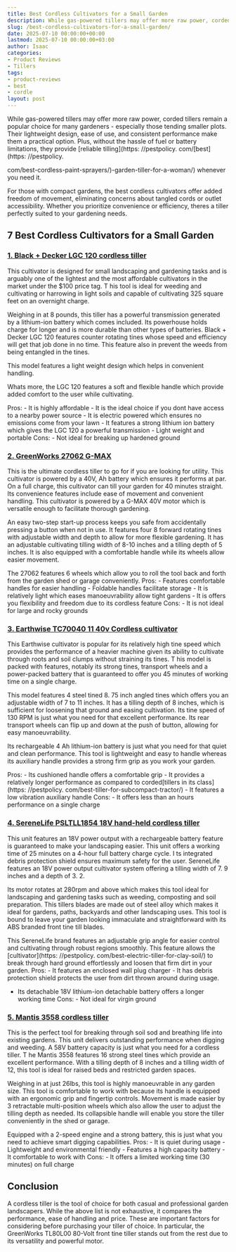 ```yaml
---
title: Best Cordless Cultivators for a Small Garden
description: While gas-powered tillers may offer more raw power, corded tillers remain a popular choice for many gardeners - especially those tending smaller plots.
slug: /best-cordless-cultivators-for-a-small-garden/
date: 2025-07-10 00:00:00+00:00
lastmod: 2025-07-10 00:00:00+03:00
author: Isaac
categories:
- Product Reviews
- Tillers
tags:
- product-reviews
- best
- cordle
layout: post
---
```


While gas-powered tillers may offer more raw power, corded tillers remain a popular choice for many gardeners - especially those tending smaller plots. Their lightweight design, ease of use, and consistent performance make them a practical option. Plus, without the hassle of fuel or battery limitations, they provide [reliable tilling](https: //pestpolicy. com/[best](https: //pestpolicy.

com/best-cordless-paint-sprayers/)-garden-tiller-for-a-woman/) whenever you need it.

For those with compact gardens, the best cordless cultivators offer added freedom of movement, eliminating concerns about tangled cords or outlet accessibility. Whether you prioritize convenience or efficiency, theres a tiller perfectly suited to your gardening needs.

##  7 Best Cordless Cultivators for a Small Garden

###  [1. Black + Decker LGC 120 cordless tiller](https://www.amazon.com/dp/B004JMZH2G/?tag=p-policy-20)

This cultivator is designed for small landscaping and gardening tasks and is arguably one of the lightest and the most affordable cultivators in the market under the $100 price tag. T his tool is ideal for weeding and cultivating or harrowing in light soils and capable of cultivating 325 square feet on an overnight charge.

Weighing in at 8 pounds, this tiller has a powerful transmission generated by a lithium-ion battery which comes included. Its powerhouse holds charge for longer and is more durable than other types of batteries. Black + Decker LGC 120 features counter rotating tines whose speed and efficiency will get that job done in no time. This feature also in prevent the weeds from being entangled in the tines.

This model features a light weight design which helps in convenient handling.

Whats more, the LGC 120 features a soft and flexible handle which provide added comfort to the user while cultivating.

Pros: - It is highly affordable - It is the ideal choice if you dont have access to a nearby power source - It is electric powered which ensures no emissions come from your lawn - It features a strong lithium ion battery which gives the LGC 120 a powerful transmission - Light weight and portable Cons: - Not ideal for breaking up hardened ground

###  [2. GreenWorks 27062 G-MAX](https://www.amazon.com/dp/B00AW72V58/?tag=p-policy-20)

This is the ultimate cordless tiller to go for if you are looking for utility. This cultivator is powered by a 40V, Ah battery which ensures it performs at par. On a full charge, this cultivator can till your garden for 40 minutes straight. Its convenience features include ease of movement and convenient handling. This cultivator is powered by a G-MAX 40V motor which is versatile enough to facilitate thorough gardening.

An easy two-step start-up process keeps you safe from accidentally pressing a button when not in use. It features four 8 forward rotating tines with adjustable width and depth to allow for more flexible gardening. It has an adjustable cultivating tilling width of 8-10 inches and a tilling depth of 5 inches. It is also equipped with a comfortable handle while its wheels allow easier movement.

The 27062 features 6 wheels which allow you to roll the tool back and forth from the garden shed or garage conveniently. Pros: - Features comfortable handles for easier handling - Foldable handles facilitate storage - It is relatively light which eases manoeuvrability allow tight gardens - It is offers you flexibility and freedom due to its cordless feature Cons: - It is not ideal for large and rocky grounds

###  [3. Earthwise TC70040 11 40v Cordless cultivator](https://www.amazon.com/Earthwise-TC70040-Lithium-Ion-Cordless-Cultivator/dp/B018QDPT58)

This Earthwise cultivator is popular for its relatively high tine speed which provides the performance of a heavier machine given its ability to cultivate through roots and soil clumps without straining its tines. T his model is packed with features, notably its strong tines, transport wheels and a power-packed battery that is guaranteed to offer you 45 minutes of working time on a single charge.

This model features 4 steel tined 8. 75 inch angled tines which offers you an adjustable width of 7 to 11 inches. It has a tilling depth of 8 inches, which is sufficient for loosening that ground and easing cultivation. Its tine speed of 130 RPM is just what you need for that excellent performance. Its rear transport wheels can flip up and down at the push of button, allowing for easy manoeuvrability.

Its rechargeable 4 Ah lithium-ion battery is just what you need for that quiet and clean performance. This tool is lightweight and easy to handle whereas its auxiliary handle provides a strong firm grip as you work your garden.

Pros: - Its cushioned handle offers a comfortable grip - It provides a relatively longer performance as compared to corded[tillers in its class](https: //pestpolicy. com/best-tiller-for-subcompact-tractor/) - It features a low vibration auxiliary handle Cons: - It offers less than an hours performance on a single charge

###  [4. SereneLife PSLTLL1854 18V hand-held cordless tiller](https://www.amazon.com/dp/B07GDJ2CSH/?tag=p-policy-20)

This unit features an 18V power output with a rechargeable battery feature is guaranteed to make your landscaping easier. This unit offers a working time of 25 minutes on a 4-hour full battery charge cycle. I ts integrated debris protection shield ensures maximum safety for the user. SereneLife features an 18V power output cultivator system offering a tilling width of 7. 9 inches and a depth of 3. 2.

Its motor rotates at 280rpm and above which makes this tool ideal for landscaping and gardening tasks such as weeding, composting and soil preparation. This tillers blades are made out of steel alloy which makes it ideal for gardens, paths, backyards and other landscaping uses. This tool is bound to leave your garden looking immaculate and straightforward with its ABS branded front tine till blades.

This SereneLife brand features an adjustable grip angle for easier control and cultivating through robust regions smoothly. This feature allows the [cultivator](https: //pestpolicy. com/best-electric-tiller-for-clay-soil/) to break through hard ground effortlessly and loosen that firm dirt in your garden. Pros: - It features an enclosed wall plug charger - It has debris protection shield protects the user from dirt thrown around during usage.

- Its detachable 18V lithium-ion detachable battery offers a longer working time Cons: - Not ideal for virgin ground

###  [5. Mantis 3558 cordless tiller](https://www.amazon.com/dp/B078HJQWTT?tag=p-policy-20)

This is the perfect tool for breaking through soil sod and breathing life into existing gardens. This unit delivers outstanding performance when digging and weeding. A 58V battery capacity is just what you need for a cordless tiller. T he Mantis 3558 features 16 strong steel tines which provide an excellent performance. With a tilling depth of 8 inches and a tilling width of 12, this tool is ideal for raised beds and restricted garden spaces.

Weighing in at just 26lbs, this tool is highly manoeuvrable in any garden size. This tool is comfortable to work with because its handle is equipped with an ergonomic grip and fingertip controls. Movement is made easier by 3 retractable multi-position wheels which also allow the user to adjust the tilling depth as needed. Its collapsible handle will enable you store the tiller conveniently in the shed or garage.

Equipped with a 2-speed engine and a strong battery, this is just what you need to achieve smart digging capabilities. Pros: - It is quiet during usage - Lightweight and environmental friendly - Features a high capacity battery - It comfortable to work with Cons: - It offers a limited working time (30 minutes) on full charge

##  Conclusion

A cordless tiller is the tool of choice for both casual and professional garden landscapers. While the above list is not exhaustive, it compares the performance, ease of handling and price. These are important factors for considering before purchasing your tiller of choice. In particular, the GreenWorks TL80L00 80-Volt front tine tiller stands out from the rest due to its versatility and powerful motor.
